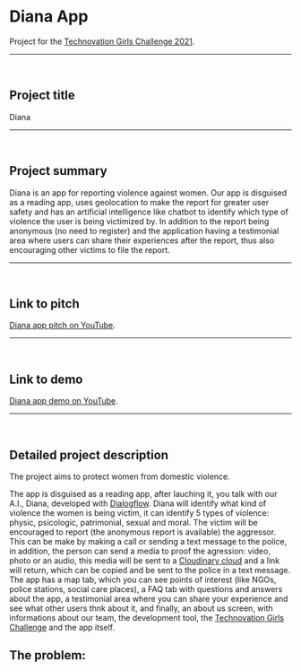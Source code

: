 # Diana App

Project for the [Technovation Girls Challenge 2021](https://technovationchallenge.org/).

***

&nbsp;

## Project title

Diana

***

&nbsp;

## Project summary

Diana is an app for reporting violence against women. Our app is disguised as a reading app, uses geolocation to make the report for greater user safety and has an artificial intelligence like chatbot to identify which type of violence the user is being victimized by. In addition to the report being anonymous (no need to register) and the application having a testimonial area where users can share their experiences after the report, thus also encouraging other victims to file the report.

***

&nbsp;

## Link to pitch

[Diana app pitch on YouTube](www.youtube.com/watch?v=appRtATcnbw).

***

&nbsp;

## Link to demo

[Diana app demo on YouTube](www.youtube.com/watch?v=oEdluPqPHNg).

***

&nbsp;

## Detailed project description

The project aims to protect women from domestic violence.

The app is disguised as a reading app, after lauching it, you talk with our A.I., Diana, developed with [Dialogflow](https://cloud.google.com/dialogflow/docs). Diana will identify what kind of violence the women is being victim, it can identify 5 types of violence: physic, psicologic, patrimonial, sexual and moral. The victim will be encouraged
to report (the anonymous report is available) the aggressor. This can be make by making a call or sending a text message to the police, in addition, the person can send a media to proof the agression: video, photo or an audio, this media will be sent to a [Cloudinary cloud](https://cloudinary.com/) and a link will return, which can be copied and be sent to the police in a text message. 
The app has a map tab, which you can see points of interest (like NGOs, police stations, social care places), a FAQ tab with questions and answers about the app, a testimonial area where you can share your experience and see what other users thnk about it, and finally, an about us screen, with informations about our team, the development tool, the [Technovation Girls Challenge](https://technovationchallenge.org/) and the app itself.

The problem:
---------------------
